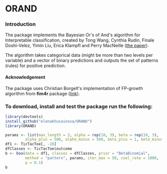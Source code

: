 ORAND
================

### Introduction

The package implements the Bayesian Or's of And's algorithm for Interpretable classification, created by Tong Wang, Cynthia Rudin, Finale Doshi-Velez, Yimin Liu, Erica Klampfl and Perry MacNeille ([the paper](https://pdfs.semanticscholar.org/ee43/4531203bf7609c9648f78eacf4b7ea750dd0.pdf)).

The algorithm takes categorical data (might be more than two levels per variable) and a vector of binary predictions and outputs the set of patterns (rules) for positive prediction.

#### Acknowledgement

The package uses Christian Borgelt's implementation of FP-growth algorithm from **fim4r** package ([link](http://www.borgelt.net/fim4r.html)).

### To download, install and test the package run the following:

``` r
library(devtools)
install_github("elenakhusainova/ORAND")
library(ORAND)

params <- list(max_length = 3, alpha = rep(10, 3), beta = rep(10, 3),
         alpha_plus = 500, alpha_minus = 500, beta_plus = 1, beta_minus = 1)
df1 <- TicTacToe[, -28]
dfClasses <- TicTacToe$outcome
b <- boa(data = df1, classes = dfClasses, prior = "BetaBinomial",
         method = "pattern", params, iter_max = 50, cool_rate = 1000,
         p = 0.1)
b
```
